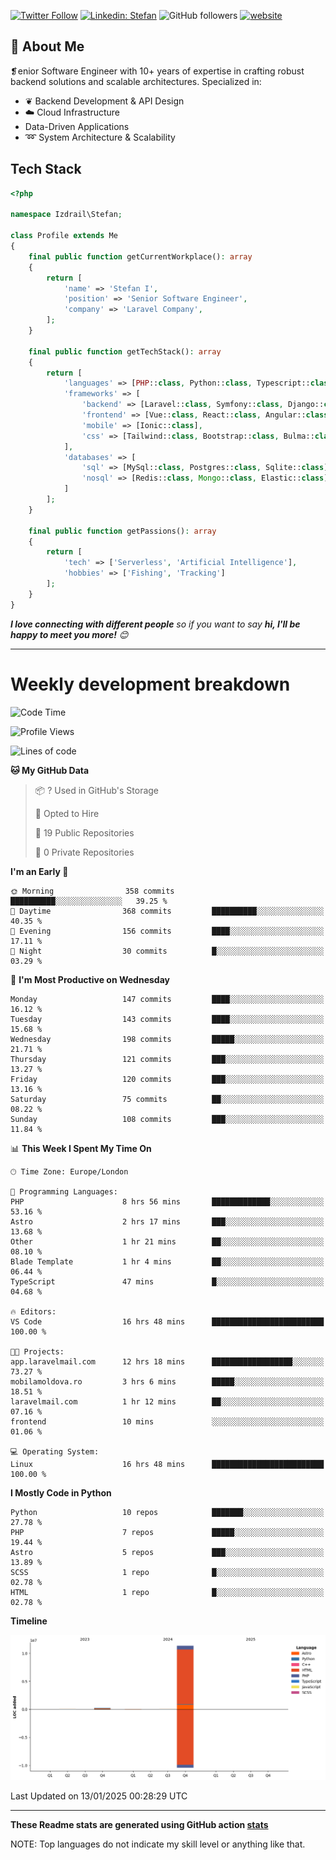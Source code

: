 [![Twitter Follow](https://img.shields.io/twitter/follow/thephpteacher?label=Follow)](https://twitter.com/intent/follow?screen_name=thephpteacher)
[![Linkedin: Stefan](https://img.shields.io/badge/izdrail-blue?style=flat-square&logo=Linkedin&logoColor=white&link=https://www.linkedin.com/in/izdrail/)](https://www.linkedin.com/in/izdrail/)
![GitHub followers](https://img.shields.io/github/followers/izdrail?label=Follow&style=social)
[![website](https://img.shields.io/badge/Website-46a2f1.svg?&style=flat-square&logo=Google-Chrome&logoColor=white&link=https://izdrail.com/)](https://izdrail.com/)

## 🚀 About Me
❡enior Software Engineer with 10+ years of expertise in crafting robust backend solutions and scalable architectures. 
Specialized in:

- ❦ Backend Development & API Design
- ☁️ Cloud Infrastructure
-  Data-Driven Applications
- ➿ System Architecture & Scalability

## Tech Stack

```php
<?php

namespace Izdrail\Stefan;

class Profile extends Me
{
    final public function getCurrentWorkplace(): array
    {
        return [
            'name' => 'Stefan I',
            'position' => 'Senior Software Engineer',
            'company' => 'Laravel Company',
        ];
    }
    
    final public function getTechStack(): array
    {
        return [
            'languages' => [PHP::class, Python::class, Typescript::class],
            'frameworks' => [
                'backend' => [Laravel::class, Symfony::class, Django::class, FastApi::class],
                'frontend' => [Vue::class, React::class, Angular::class],
                'mobile' => [Ionic::class],
                'css' => [Tailwind::class, Bootstrap::class, Bulma::class]
            ],
            'databases' => [
                'sql' => [MySql::class, Postgres::class, Sqlite::class],
                'nosql' => [Redis::class, Mongo::class, Elastic::class]
            ]
        ];
    }

    final public function getPassions(): array
    {
        return [
            'tech' => ['Serverless', 'Artificial Intelligence'],
            'hobbies' => ['Fishing', 'Tracking']
        ];
    }
}
```
 <em><b>I love connecting with different people</b> so if you want to say <b>hi, I'll be happy to meet you more!</b> 😊</em>


---
# Weekly development breakdown
<!--START_SECTION:waka-->
![Code Time](http://img.shields.io/badge/Code%20Time-897%20hrs%2044%20mins-blue)

![Profile Views](http://img.shields.io/badge/Profile%20Views-18-blue)

![Lines of code](https://img.shields.io/badge/From%20Hello%20World%20I%27ve%20Written-11.7%20million%20lines%20of%20code-blue)

**🐱 My GitHub Data** 

> 📦 ? Used in GitHub's Storage 
 > 
> 💼 Opted to Hire
 > 
> 📜 19 Public Repositories 
 > 
> 🔑 0 Private Repositories 
 > 
**I'm an Early 🐤** 

```text
🌞 Morning                358 commits         ██████████░░░░░░░░░░░░░░░   39.25 % 
🌆 Daytime                368 commits         ██████████░░░░░░░░░░░░░░░   40.35 % 
🌃 Evening                156 commits         ████░░░░░░░░░░░░░░░░░░░░░   17.11 % 
🌙 Night                  30 commits          █░░░░░░░░░░░░░░░░░░░░░░░░   03.29 % 
```
📅 **I'm Most Productive on Wednesday** 

```text
Monday                   147 commits         ████░░░░░░░░░░░░░░░░░░░░░   16.12 % 
Tuesday                  143 commits         ████░░░░░░░░░░░░░░░░░░░░░   15.68 % 
Wednesday                198 commits         █████░░░░░░░░░░░░░░░░░░░░   21.71 % 
Thursday                 121 commits         ███░░░░░░░░░░░░░░░░░░░░░░   13.27 % 
Friday                   120 commits         ███░░░░░░░░░░░░░░░░░░░░░░   13.16 % 
Saturday                 75 commits          ██░░░░░░░░░░░░░░░░░░░░░░░   08.22 % 
Sunday                   108 commits         ███░░░░░░░░░░░░░░░░░░░░░░   11.84 % 
```


📊 **This Week I Spent My Time On** 

```text
🕑︎ Time Zone: Europe/London

💬 Programming Languages: 
PHP                      8 hrs 56 mins       █████████████░░░░░░░░░░░░   53.16 % 
Astro                    2 hrs 17 mins       ███░░░░░░░░░░░░░░░░░░░░░░   13.68 % 
Other                    1 hr 21 mins        ██░░░░░░░░░░░░░░░░░░░░░░░   08.10 % 
Blade Template           1 hr 4 mins         ██░░░░░░░░░░░░░░░░░░░░░░░   06.44 % 
TypeScript               47 mins             █░░░░░░░░░░░░░░░░░░░░░░░░   04.68 % 

🔥 Editors: 
VS Code                  16 hrs 48 mins      █████████████████████████   100.00 % 

🐱‍💻 Projects: 
app.laravelmail.com      12 hrs 18 mins      ██████████████████░░░░░░░   73.27 % 
mobilamoldova.ro         3 hrs 6 mins        █████░░░░░░░░░░░░░░░░░░░░   18.51 % 
laravelmail.com          1 hr 12 mins        ██░░░░░░░░░░░░░░░░░░░░░░░   07.16 % 
frontend                 10 mins             ░░░░░░░░░░░░░░░░░░░░░░░░░   01.06 % 

💻 Operating System: 
Linux                    16 hrs 48 mins      █████████████████████████   100.00 % 
```

**I Mostly Code in Python** 

```text
Python                   10 repos            ███████░░░░░░░░░░░░░░░░░░   27.78 % 
PHP                      7 repos             █████░░░░░░░░░░░░░░░░░░░░   19.44 % 
Astro                    5 repos             ███░░░░░░░░░░░░░░░░░░░░░░   13.89 % 
SCSS                     1 repo              █░░░░░░░░░░░░░░░░░░░░░░░░   02.78 % 
HTML                     1 repo              █░░░░░░░░░░░░░░░░░░░░░░░░   02.78 % 
```



**Timeline**

![Lines of Code chart](https://raw.githubusercontent.com/izdrail/izdrail/master/assets/bar_graph.png)


 Last Updated on 13/01/2025 00:28:29 UTC
<!--END_SECTION:waka-->

---


**These Readme stats are generated using GitHub action [stats](https://github.com/izdrail/stats)**

NOTE: Top languages do not indicate my skill level or anything like that. 
